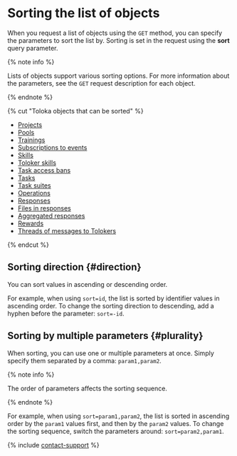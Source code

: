 # Sorting the list of objects

When you request a list of objects using the `GET` method, you can specify the parameters to sort the list by. Sorting is set in the request using the **sort** query parameter.

{% note info %}

Lists of objects support various sorting options. For more information about the parameters, see the `GET` request description for each object.

{% endnote %}

{% cut "Toloka objects that can be sorted" %}

- [Projects](get-prj-list.md)
- [Pools](get-pool-list.md)
- [Trainings](get-training-list.md)
- [Subscriptions to events](get-webhook-subscriptions-list.md)
- [Skills](get-skill-list.md)
- [Toloker skills](get-user-skill-list.md)
- [Task access bans](ban-get-list.md)
- [Tasks](get-tasks-list.md)
- [Task suites](get-task-suite-list.md)
- [Operations](get-operations-list.md)
- [Responses](result.md)
- [Files in responses](get-attachment-list.md)
- [Aggregated responses](get-aggregated-result.md)
- [Rewards](get-bonus-list.md)
- [Threads of messages to Tolokers](get-chain-list.md)

{% endcut %}

## Sorting direction {#direction}

You can sort values in ascending or descending order.

For example, when using `sort=id`, the list is sorted by identifier values in ascending order. To change the sorting direction to descending, add a hyphen before the parameter: `sort=-id`.

## Sorting by multiple parameters {#plurality}

When sorting, you can use one or multiple parameters at once. Simply specify them separated by a comma: `param1,param2`.

{% note info %}

The order of parameters affects the sorting sequence.

{% endnote %}

For example, when using `sort=param1,param2`, the list is sorted in ascending order by the `param1` values first, and then by the `param2` values. To change the sorting sequence, switch the parameters around: `sort=param2,param1`.

{% include [contact-support](../../guide/_includes/contact-support.md) %}